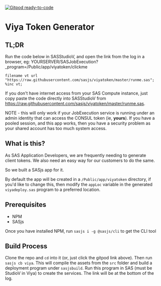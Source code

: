 [![Gitpod ready-to-code](https://img.shields.io/badge/Gitpod-ready--to--code-blue?logo=gitpod)](https://gitpod.io/#https://github.com/sasjs/viyatoken)

# Viya Token Generator

## TL;DR

Run the code below in SASStudioV, and open the link from the log in a browser, eg:  YOURSERVER/SASJobExecution?_program=/Public/app/viyatoken/clickme


```
filename vt url "https://raw.githubusercontent.com/sasjs/viyatoken/master/runme.sas";
%inc vt;
```

If you don't have internet access from your SAS Compute instance, just copy paste the code directly into SASStudioV from https://raw.githubusercontent.com/sasjs/viyatoken/master/runme.sas.

NOTE - this will only work if your JobExecution service is running under an admin identity that can access the CONSUL token (ie, **yours**).  If you have a pooled session, and this app works, then you have a security problem as your shared account has too much system access.


## What is this?

As SAS Application Developers, we are frequently needing to generate client tokens.  We also need an easy way for our customers to do the same.

So we built a SASjs app for it.

By default the app will be created in a `/Public/app/viyatoken` directory, if you'd like to change this, then modify the `appLoc` variable in the generated `viyadeploy.sas` program to a preferred location.

## Prerequisites

* NPM
* SASjs

Once you have installed NPM, run `sasjs i -g @sasjs/cli` to get the CLI tool

## Build Process

Clone the repo and `cd` into it (or, just click the gitpod link above).  Then run `sasjs cb viya`.  This will compile the assets from the `src` folder and build a deployment program under `sasjsbuild`.  Run this program in SAS (must be StudioV in Viya) to create the services.  The link will be at the bottom of the log.
